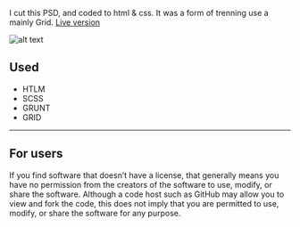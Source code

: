I cut this PSD, and coded to html & css. It was a form of trenning use a mainly Grid.
[Live version](https://goldyga.github.io/website-Company_PSD/)

![alt text](https://github.com/Goldyga/website-Company_PSD/blob/master/imageMin/Company.png?raw=true)
## Used
* HTLM
* SCSS
* GRUNT
* GRID
---
## For users
If you find software that doesn’t have a license, that generally means you have no permission from the creators of the software to use, modify, or share the software. Although a code host such as GitHub may allow you to view and fork the code, this does not imply that you are permitted to use, modify, or share the software for any purpose.
